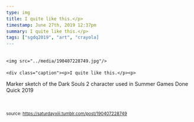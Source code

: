 ```yaml
---
type: img
title: I quite like this.</p>
timestamp: June 27th, 2019 12:37pm
summary: I quite like this.</p>
tags: ["sgdq2019", "art", "crayola]
---
```


                
                
                
                                                                                        <img src="../media/190407228749.jpg"/>
                                                                                          <div class="caption"><p>I quite like this.</p><p>
Marker sketch of the Dark Souls 2 character used in Summer Games Done Quick 2019

<br/></p> </div>
                                    
                
                
                
                
                                
<small>source: https://saturdayxiii.tumblr.com/post/190407228749</small>